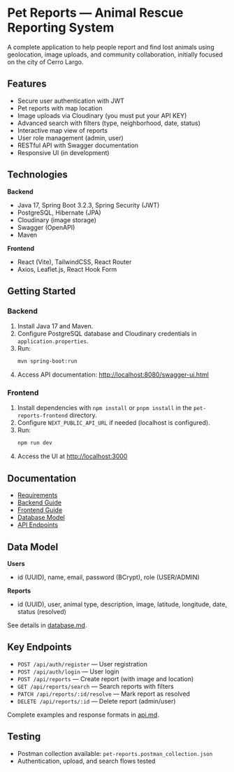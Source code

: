 # Pet Reports — Animal Rescue Reporting System

A complete application to help people report and find lost animals using geolocation, image uploads, and community collaboration, initially focused on the city of Cerro Largo.

## Features

- Secure user authentication with JWT
- Pet reports with map location
- Image uploads via Cloudinary (you must put your API KEY)
- Advanced search with filters (type, neighborhood, date, status)
- Interactive map view of reports
- User role management (admin, user)
- RESTful API with Swagger documentation
- Responsive UI (in development)

##  Technologies

**Backend**
- Java 17, Spring Boot 3.2.3, Spring Security (JWT)
- PostgreSQL, Hibernate (JPA)
- Cloudinary (image storage)
- Swagger (OpenAPI)
- Maven

**Frontend**
- React (Vite), TailwindCSS, React Router
- Axios, Leaflet.js, React Hook Form

##  Getting Started

### Backend

1. Install Java 17 and Maven.
2. Configure PostgreSQL database and Cloudinary credentials in `application.properties`.
3. Run:
   ```bash
   mvn spring-boot:run
   ```
4. Access API documentation: [http://localhost:8080/swagger-ui.html](http://localhost:8080/swagger-ui.html)

### Frontend

1. Install dependencies with `npm install` or `pnpm install` in the `pet-reports-frontend` directory.
2. Configure `NEXT_PUBLIC_API_URL` if needed (localhost is configured).
3. Run:
   ```bash
   npm run dev
   ```
4. Access the UI at [http://localhost:3000](http://localhost:3000)

##  Documentation

- [Requirements](requirements.md)
- [Backend Guide](backend-guide.md)
- [Frontend Guide](frontend-guide.md)
- [Database Model](database.md)
- [API Endpoints](api.md)

##  Data Model

**Users**
- id (UUID), name, email, password (BCrypt), role (USER/ADMIN)

**Reports**
- id (UUID), user, animal type, description, image, latitude, longitude, date, status (resolved)

See details in [database.md](database.md).

##  Key Endpoints

- `POST /api/auth/register` — User registration
- `POST /api/auth/login` — User login
- `POST /api/reports` — Create report (with image and location)
- `GET /api/reports/search` — Search reports with filters
- `PATCH /api/reports/:id/resolve` — Mark report as resolved
- `DELETE /api/reports/:id` — Delete report (admin/user)

Complete examples and response formats in [api.md](api.md).

##  Testing

- Postman collection available: `pet-reports.postman_collection.json`
- Authentication, upload, and search flows tested


